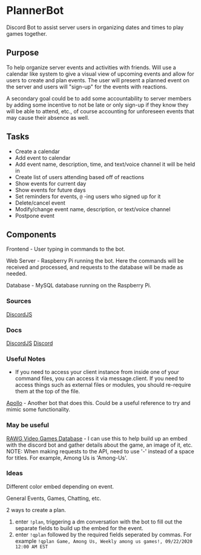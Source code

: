 # PlannerBot

Discord Bot to assist server users in organizing dates and times to play games together.

## Purpose

To help organize server events and activities with friends. Will use a calendar like system to give a visual view of upcoming events and allow for users to create and plan events. The user will present a planned event on the server and users will "sign-up" for the events with reactions.

A secondary goal could be to add some accountability to server members by adding some incentive to not be late or only sign-up if they know they will be able to attend, etc., of course accounting for unforeseen events that may cause their absence as well.

## Tasks

* Create a calendar
* Add event to calendar
* Add event name, description, time, and text/voice channel it will be held in
* Create list of users attending based off of reactions
* Show events for current day
* Show events for future days
* Set reminders for events, `@` -ing users who signed up for it
* Delete/cancel event
* Modify/change event name, description, or text/voice channel
* Postpone event

## Components

Frontend - User typing in commands to the bot.

Web Server - Raspberry Pi running the bot. Here the commands will be received and processed, and requests to the database will be made as needed.

Database -  MySQL database running on the Raspberry Pi.

### Sources

[DiscordJS](https://discordjs.guide/#before-you-begin)


### Docs

[DiscordJS](https://discord.js.org/#/docs/main/stable/general/welcome)
[Discord](https://discord.com/developers/docs/intro)

### Useful Notes

* If you need to access your client instance from inside one of your command files, you can access it via message.client. If you need to access things such as external files or modules, you should re-require them at the top of the file.

[Apollo](https://top.gg/bot/475744554910351370) - Another bot that does this. Could be a useful reference to try and mimic some functionality.


### May be useful

[RAWG Video Games Database](https://rapidapi.com/accujazz/api/rawg-video-games-database/details) -  I can use this to help build up an embed with the discord bot and gather details about the game, an image of it, etc. NOTE: When making requests to the API, need to use '-' instead of a space for titles. For example, Among Us is 'Among-Us'.

### Ideas

Different color embed depending on event.

General Events, Games, Chatting, etc.

2 ways to create a plan.
1. enter `!plan`, triggering a dm conversation with the bot to fill out the separate fields to build up the embed for the event.
2. enter `!qplan` followed by the required fields seperated by commas. For example `!qplan Game, Among Us, Weekly among us games!, 09/22/2020 12:00 AM EST`